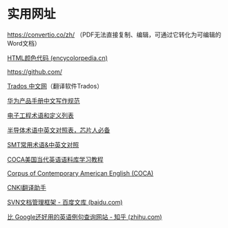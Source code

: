 # 实用网址

https://convertio.co/zh/  （PDF无法直接复制、编辑，可通过它转化为可编辑的Word文档）

[HTML颜色代码 (encycolorpedia.cn)](https://encycolorpedia.cn/html)

https://github.com/

[Trados 中文网](https://www.trados.com.cn/portal.php)（翻译软件Trados）

[华为产品手册中文写作规范](https://wenku.baidu.com/view/23cc1a6527d3240c8447efbf.html)

[电子工程术语和定义列表](https://www.maximintegrated.com/cn/glossary/definitions.mvp/terms/all)

[半导体术语中英文对照表，芯片人必备](https://zhuanlan.zhihu.com/p/115831075)

[SMT常用术语&中英文对照](http://www.fanyijia.com/news_view.asp?id=679)

[COCA美国当代英语语料库学习教程](https://www.bilibili.com/video/av62549246/)

[Corpus of Contemporary American English (COCA)](https://www.english-corpora.org/coca/)

[CNKI翻译助手](https://dict.cnki.net/index)

[SVN文档管理框架 - 百度文库 (baidu.com)](https://wenku.baidu.com/view/4223573d9b89680202d82591.html#)

[比 Google还好用的英语例句查询网站 - 知乎 (zhihu.com)](https://zhuanlan.zhihu.com/p/29514270)





